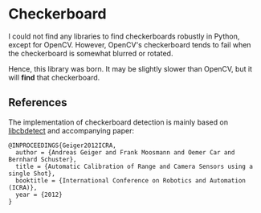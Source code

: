 # Checkerboard

I could not find any libraries to find checkerboards robustly in Python, except for OpenCV.
However, OpenCV's checkerboard tends to fail when the checkerboard is somewhat blurred or rotated.

Hence, this library was born. It may be slightly slower than OpenCV, but it will **find** that checkerboard.

## References

The implementation of checkerboard detection is mainly based on [libcbdetect](http://www.cvlibs.net/software/libcbdetect/) 
and accompanying paper:
```
@INPROCEEDINGS{Geiger2012ICRA,
  author = {Andreas Geiger and Frank Moosmann and Oemer Car and Bernhard Schuster},
  title = {Automatic Calibration of Range and Camera Sensors using a single Shot},
  booktitle = {International Conference on Robotics and Automation (ICRA)},
  year = {2012}
} 
```

